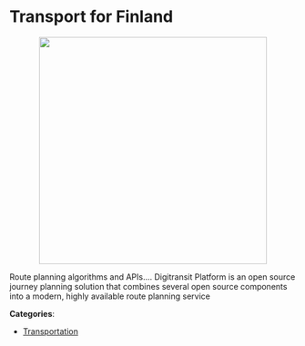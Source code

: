 # Transport for Finland
<p align="center">
    <img width="400" src="https://raw.githubusercontent.com/apis-list/apis-list/apis/transport-for-finland/logo_256x256.png" />
</p>

Route planning algorithms and APIs…. Digitransit Platform is an open source journey planning solution that combines several open source components into a
modern, highly available route planning service



**Categories**:
- [Transportation](https://github.com/apis-list/apis-list#transportation)




